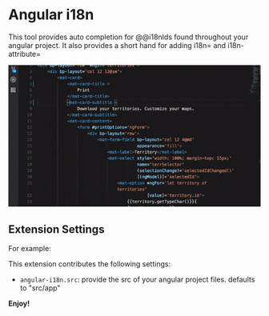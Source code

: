 # Angular i18n

This tool provides auto completion for @@i18nIds found throughout your angular project. It also provides a short hand for adding i18n= and i18n-attribute=



![Demo](images/demo.gif)


## Extension Settings

For example:

This extension contributes the following settings:

* `angular-i18n.src`: provide the src of your angular project files. defaults to "src/app"


**Enjoy!**
